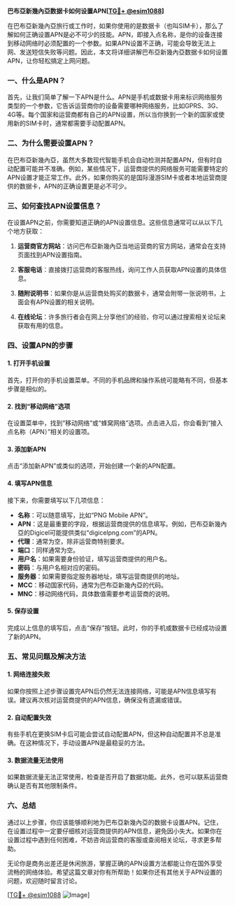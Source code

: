 **巴布亞新幾內亞数据卡如何设置APN[[TG💪+ @esim1088](https://t.me/s/esim1088)]**

在巴布亞新幾內亞旅行或工作时，如果你使用的是数据卡（也叫SIM卡），那么了解如何正确设置APN是必不可少的技能。APN，即接入点名称，是你的设备连接到移动网络时必须配置的一个参数。如果APN设置不正确，可能会导致无法上网、发送短信失败等问题。因此，本文将详细讲解巴布亞新幾內亞数据卡如何设置APN，让你轻松搞定上网问题。

### 一、什么是APN？

首先，让我们简单了解一下APN是什么。APN是手机或数据卡用来标识网络服务类型的一个参数，它告诉运营商你的设备需要哪种网络服务，比如GPRS、3G、4G等。每个国家和运营商都有自己的APN设置，所以当你换到一个新的国家或使用新的SIM卡时，通常都需要手动配置APN。

### 二、为什么需要设置APN？

在巴布亞新幾內亞，虽然大多数现代智能手机会自动检测并配置APN，但有时自动配置可能并不准确。例如，某些情况下，运营商提供的网络服务可能需要特定的APN设置才能正常工作。此外，如果你购买的是国际漫游SIM卡或者本地运营商提供的数据卡，APN的正确设置更是必不可少。

### 三、如何查找APN设置信息？

在设置APN之前，你需要知道正确的APN设置信息。这些信息通常可以从以下几个地方获取：

1. **运营商官方网站**：访问巴布亞新幾內亞当地运营商的官方网站，通常会在支持页面找到APN设置指南。
   
2. **客服电话**：直接拨打运营商的客服热线，询问工作人员获取APN设置的具体信息。

3. **随附说明书**：如果你是从运营商处购买的数据卡，通常会附带一张说明书，上面会有APN设置的相关说明。

4. **在线论坛**：许多旅行者会在网上分享他们的经验，你可以通过搜索相关论坛来获取有用的信息。

### 四、设置APN的步骤

#### 1. 打开手机设置

首先，打开你的手机设置菜单。不同的手机品牌和操作系统可能略有不同，但基本步骤是相似的。

#### 2. 找到“移动网络”选项

在设置菜单中，找到“移动网络”或“蜂窝网络”选项。点击进入后，你会看到“接入点名称（APN）”相关的设置项。

#### 3. 添加新APN

点击“添加新APN”或类似的选项，开始创建一个新的APN配置。

#### 4. 填写APN信息

接下来，你需要填写以下几项信息：

- **名称**：可以随意填写，比如“PNG Mobile APN”。
- **APN**：这是最重要的字段，根据运营商提供的信息填写。例如，巴布亞新幾內亞的Digicel可能提供类似“digicelpng.com”的APN。
- **代理**：通常为空，除非运营商特别要求。
- **端口**：同样通常为空。
- **用户名**：如果需要身份验证，填写运营商提供的用户名。
- **密码**：与用户名相对应的密码。
- **服务器**：如果需要指定服务器地址，填写运营商提供的地址。
- **MCC**：移动国家代码，通常为巴布亞新幾內亞的代码。
- **MNC**：移动网络代码，具体数值需要参考运营商的说明。

#### 5. 保存设置

完成以上信息的填写后，点击“保存”按钮。此时，你的手机或数据卡已经成功设置了新的APN。

### 五、常见问题及解决方法

#### 1. 网络连接失败

如果你按照上述步骤设置完APN后仍然无法连接网络，可能是APN信息填写有误。建议再次核对运营商提供的APN信息，确保没有遗漏或错误。

#### 2. 自动配置失效

有些手机在更换SIM卡后可能会尝试自动配置APN，但这种自动配置并不总是准确。在这种情况下，手动设置APN是最稳妥的方法。

#### 3. 数据流量无法使用

如果数据流量无法正常使用，检查是否开启了数据功能。此外，也可以联系运营商确认是否有其他限制条件。

### 六、总结

通过以上步骤，你应该能够顺利地为巴布亞新幾內亞的数据卡设置APN。记住，在设置过程中一定要仔细核对运营商提供的APN信息，避免因小失大。如果你在设置过程中遇到任何困难，不妨咨询运营商的客服或查阅相关论坛，寻求更多帮助。

无论你是商务出差还是休闲旅游，掌握正确的APN设置方法都能让你在国外享受流畅的网络体验。希望这篇文章对你有所帮助！如果你还有其他关于APN设置的问题，欢迎随时留言讨论。

[[TG💪+ @esim1088](https://t.me/s/esim1088) ![Image](https://i.postimg.cc/4NQfJmqS/Snipaste-2025-05-13-00-14-12.png)]